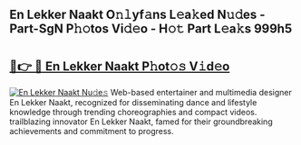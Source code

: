 ## En Lekker Naakt O𝚗𝚕yf𝚊ns L𝚎a𝚔ed N𝚞𝚍es - Part-SgN P𝚑𝚘tos Vi𝚍𝚎o - H𝚘𝚝 Part L𝚎a𝚔s 999h5

# <h2><a href="http://kfcbqtv.oniu.top/?m=En+Lekker+Naakt">🔗👉 🔴 En Lekker Naakt P𝚑ot𝚘𝚜 V𝚒d𝚎o</a></h2>

[![En Lekker Naakt Nu𝚍e𝚜](https://i.imgur.com/0qMVB7G.gif)](http://kfcbqtv.oniu.top/?m=En+Lekker+Naakt)
Web-based entertainer and multimedia designer En Lekker Naakt, recognized for disseminating dance and lifestyle knowledge through trending choreographies and compact videos. trailblazing innovator En Lekker Naakt, famed for their groundbreaking achievements and commitment to progress.  
